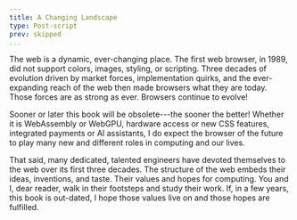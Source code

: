 ```yaml
---
title: A Changing Landscape
type: Post-script
prev: skipped
...
```



The web is a dynamic, ever-changing place. The first web browser, in
1989, did not support colors, images, styling, or scripting. Three
decades of evolution driven by market forces, implementation quirks,
and the ever-expanding reach of the web then made browsers what they
are today. Those forces are as strong as ever.  Browsers continue to evolve!

Sooner or later this book will be obsolete---the sooner the better!
Whether it is WebAssembly or WebGPU, hardware access or new CSS
features, integrated payments or AI assistants, I do expect the
browser of the future to play many new and different roles in 
computing and our lives.

That said, many dedicated, talented engineers have devoted themselves
to the web over its first three decades. The structure of the web
embeds their ideas, inventions, and taste. Their values and hopes for
computing. You and I, dear reader, walk in their footsteps and study
their work. If, in a few years, this book is out-dated, I hope those
values live on and those hopes are fulfilled.
